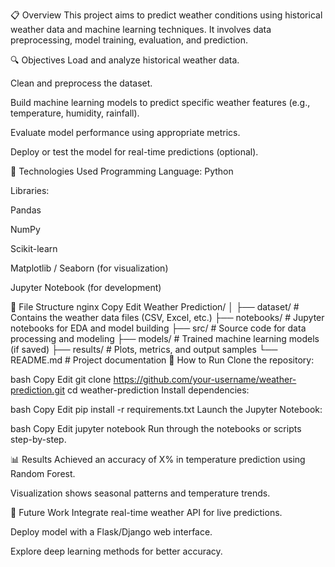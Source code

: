 📋 Overview
This project aims to predict weather conditions using historical weather data and machine learning techniques. It involves data preprocessing, model training, evaluation, and prediction.

🔍 Objectives
Load and analyze historical weather data.

Clean and preprocess the dataset.

Build machine learning models to predict specific weather features (e.g., temperature, humidity, rainfall).

Evaluate model performance using appropriate metrics.

Deploy or test the model for real-time predictions (optional).

🧰 Technologies Used
Programming Language: Python

Libraries:

Pandas

NumPy

Scikit-learn

Matplotlib / Seaborn (for visualization)

Jupyter Notebook (for development)

📁 File Structure
nginx
Copy
Edit
Weather Prediction/
│
├── dataset/                # Contains the weather data files (CSV, Excel, etc.)
├── notebooks/              # Jupyter notebooks for EDA and model building
├── src/                    # Source code for data processing and modeling
├── models/                 # Trained machine learning models (if saved)
├── results/                # Plots, metrics, and output samples
└── README.md               # Project documentation
🧪 How to Run
Clone the repository:

bash
Copy
Edit
git clone https://github.com/your-username/weather-prediction.git
cd weather-prediction
Install dependencies:

bash
Copy
Edit
pip install -r requirements.txt
Launch the Jupyter Notebook:

bash
Copy
Edit
jupyter notebook
Run through the notebooks or scripts step-by-step.

📊 Results
Achieved an accuracy of X% in temperature prediction using Random Forest.

Visualization shows seasonal patterns and temperature trends.

🚀 Future Work
Integrate real-time weather API for live predictions.

Deploy model with a Flask/Django web interface.

Explore deep learning methods for better accuracy.
